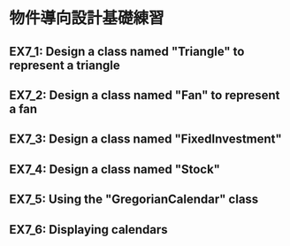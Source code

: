 # 物件導向設計基礎練習

## EX7_1: Design a class named "Triangle" to represent a triangle
## EX7_2: Design a class named "Fan" to represent a fan
## EX7_3: Design a class named "FixedInvestment"
## EX7_4: Design a class named "Stock" 
## EX7_5: Using the "GregorianCalendar" class
## EX7_6: Displaying calendars
